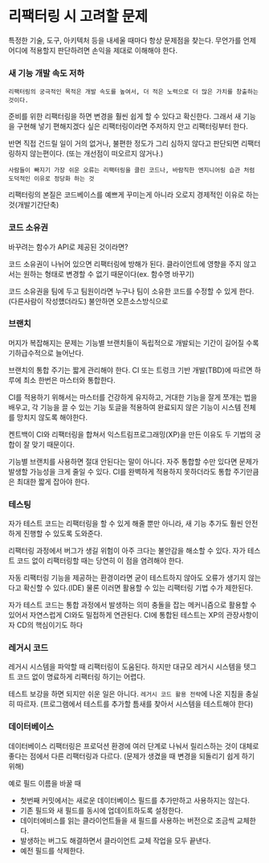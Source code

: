 # 리팩터링 시 고려할 문제

특정한 기술, 도구, 아키텍처 등을 내세울 때마다 항상 문제점을 찾는다. 무언가를 언제 어디에 적용할지 판단하려면 손익을 제대로 이해해야 한다.

### 새 기능 개발 속도 저하

`리팩터링의 궁극적인 목적은 개발 속도를 높여서, 더 적은 노력으로 더 많은 가치를 창출하는 것이다.`

준비를 위한 리팩터링을 하면 변경을 훨씬 쉽게 할 수 있다고 확신한다. 그래서 새 기능을 구현해 넣기 편해지겠다 싶은 리팩터링이라면 주저하지 안고 리팩터링부터 한다.

반면 직접 건드릴 일이 거의 없거나, 불편한 정도가 그리 심하지 않다고 판단되면 리팩터링하지 않는편이다. (또는 개선점이 떠오르지 않거나.)

`사람들이 빠지기 가장 쉬운 오류는 리팩터링을 클린 코드나, 바람직한 엔지니어링 습관 처럼 도덕적인 이유로 정당화 하는 것`

리팩터링의 본질은 코드베이스를 예쁘게 꾸미는게 아니라 오로지 경제적인 이유로 하는 것(개발기간단축)

### 코드 소유권

바꾸려는 함수가 API로 제공된 것이라면?

코드 소유권이 나뉘어 있으면 리팩터링에 방해가 된다. 클라이언트에 영향을 주지 않고서는 원하는 형태로 변경할 수 없기 때문이다(ex. 함수명 바꾸기)

코드 소유권을 팀에 두고 팀원이라면 누구나 팀이 소유한 코드를 수정할 수 있게 한다.(다른사람이 작성헀더라도) 불안하면 오픈소스방식으로

### 브랜치

머지가 복잡해지는 문제는 기능별 브랜치들이 독립적으로 개발되는 기간이 길어질 수록 기하급수적으로 늘어난다.

브랜치의 통합 주기는 짧게 관리해야 한다. CI 또는 트렁크 기반 개발(TBD)에 따르면 하루에 최소 한번은 마스터와 통합한다.

CI를 적용하기 위해서는 마스터를 건강하게 유지하고, 거대한 기능을 잘게 쪼개는 법을 배우고, 각 기능을 끌 수 있는 기능 토글을 적용하여 완료되지 않은 기능이 시스템 전체를 망치지 않도록 해야한다.

켄트백이 CI와 리팩터링을 합쳐서 익스트림프로그래밍(XP)을 만든 이유도 두 기법의 궁합이 잘 맞기 때문이다.

기능별 브랜치를 사용하면 절대 안된다는 말이 아니다. 자주 통합할 수만 있다면 문제가 발생할 가능성을 크게 줄일 수 있다. CI를 완벽하게 적용하지 못하더라도 통합 주기만큼은 최대한 짧게 잡아야 한다.

### 테스팅

자가 테스트 코드는 리팩터링을 할 수 있게 해줄 뿐만 아니라, 새 기능 추가도 훨씬 안전하게 진행할 수 있도록 도와준다.

리팩터링 과정에서 버그가 생길 위험이 아주 크다는 불안감을 해소할 수 있다. 자가 테스트 코드 없이 리팩터링할 때는 당연히 이 점을 염려해야 한다.

자동 리팩터링 기능을 제공하는 환경이라면 굳이 테스트하지 않아도 오류가 생기지 않는다고 확신할 수 있다.(IDE) 물론 이러면 활용할 수 있는 리팩터링 기법 수가 제한된다.

자가 테스트 코드는 통합 과정에서 발생하는 의미 충돌을 잡는 메커니즘으로 활용할 수 있어서 자연스럽게 CI와도 밀접하게 연관된다. CI에 통합된 테스트는 XP의 관장사항이자 CD의 핵심이기도 하다

### 레거시 코드

레거시 시스템을 파악할 때 리팩터링이 도움된다. 하지만 대규모 레거시 시스템을 텟그트 코드 없이 명료하게 리팩터링 하기는 어렵다.

테스트 보강을 하면 되지만 쉬운 일은 아니다. `레거시 코드 활용 전략`에 나온 지침을 충실히 따르자. (프로그램에서 테스트를 추가할 틈새를 찾아서 시스템을 테스트해야 한다)

### 데이터베이스

데이터베이스 리팩터링은 프로덕션 환경에 여러 단계로 나눠서 릴리스하는 것이 대체로 좋다는 점에서 다른 리팩터링과 다르다. (문제가 생겼을 때 변경을 되돌리기 쉽게 하기 위해)

예로 필드 이름을 바꿀 때

-   첫번째 커밋에서는 새로운 데이터베이스 필드를 추가만하고 사용하지는 않는다.
-   기존 필드와 새 필드를 동시에 업데이트하도록 설정한다.
-   데이터에비스를 읽는 클라이언트들을 새 필드를 사용하는 버전으로 조금씩 교체한다.
-   발생하는 버그도 해결하면서 클라이언트 교체 작업을 모두 끝낸다.
-   예전 필드를 삭제한다.
